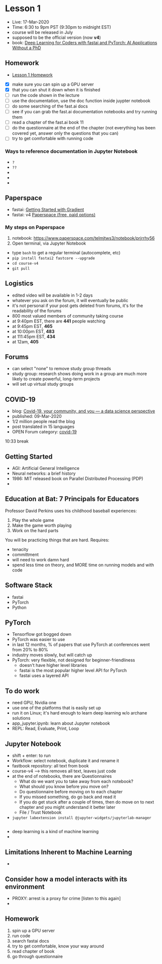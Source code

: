 # Lesson 1
- Live:  17-Mar-2020
- Time: 6:30 to 9pm PST  (9:30pm to midnight EST)
- course will be released in July
- supposed to be the official version (now **v4**)
- book: [Deep Learning for Coders with fastai and PyTorch: AI Applications Without a PhD ](https://www.amazon.com/Deep-Learning-Coders-fastai-PyTorch/dp/1492045527)

## Homework
- [Lesson 1 Homework](https://forums.fast.ai/t/did-you-do-the-homework/660340)

- [x] make sure you can spin up a GPU server
- [x] that you can shut it down when it is finished
- [ ] run the code shown in the lecture
- [ ] use the documentation, use the doc function inside juypter notebook
- [ ] do some searching of the fast.ai docs
- [ ] see if you can grab the fast.ai documentation notebooks and try running them
- [ ] read a chapter of the fast.ai book 11
- [ ] do the questionnaire at the end of the chapter (not everything has been covered yet, answer only the questions that you can)
- [ ] try to get comfortable with running code

### Ways to reference documentation in Jupyter Notebook
- `?`
- `??`
- 
- 
- 

## Paperspace
- fastai: [Getting Started with Gradient](https://course.fast.ai/start_gradient.html)
- fastai: v4 [Paperspace (free, paid options)](https://forums.fast.ai/t/platform-paperspace-free-paid-options/65515)

### My steps on Paperspace
1.  notebook:  https://www.paperspace.com/telmjtws3/notebook/prjrrhy56
2.  Open terminal, via Jupyter Notebook
- type `bash` to get a regular terminal (autocomplete, etc)
- `pip install fastai2 fastcore --upgrade`
- `cd course-v4`
- `git pull`


## Logistics
- edited video will be available in 1-2 days
- whatever you ask on the forum, it will eventually be public
- it's not personal if your post gets deleted from forums, it's for the readability of the forums
- 800 most valued members of community taking course
- at 9:40pm EST, there are **441** people watching
- at 9:45pm EST, **465**
- at 10:00pm EST, **483**
- at 111:45pm EST, **434**
- at 12am, **405**

## Forums
- can select "none" to remove study group threads
- study group:  research shows doing work in a group are much more likely to create powerful, long-term projects
- will set up virtual study groups

## COVID-19
- blog: [Covid-19, your community, and you — a data science perspective](https://www.fast.ai/2020/03/09/coronavirus/)
- published:  09-Mar-2020
- 1/2 million people read the blog
- post translated in 15 languages
- OPEN Forum category:  [covid-19](https://forums.fast.ai/c/covid-19/52)

10:33 break

## Getting Started
- AGI:  Artificial General Intelligence
- Neural networks:  a brief history
- 1986:  MIT released book on Parallel Distributed Processing (PDP)
- 

## Education at Bat: 7 Principals for Educators
Professor David Perkins uses his childhood baseball experiences:  
1. Play the whole game
2. Make the game worth playing
3. Work on the hard parts

You will be practicing things that are hard.  Requires:
- tenacity
- committment
- will need to work damn hard
- spend less time on theory, and MORE time on running models and with code

## Software Stack
- fastai
- PyTorch
- Python

## PyTorch
- Tensorflow got bogged down
- PyTorch was easier to use
- in last 12 months, % of papers that use PyTorch at conferences went from 20% to 80%
- industry moves slowly, but will catch up
- PyTorch:  very flexible, not designed for beginner-friendliness
  - doesn't have higher level libraries
  - fastai is the most popular higher level API for PyTorch
  - fastai uses a layered API
  
## To do work
- need GPU, Nvidia one
- use one of the platforms that is easily set up
- run it on Linux; it's hard enough to learn deep learning w/o archane solutions
- app_jupyter.ipynb:  learn about Jupyter notebook
- REPL:  Read, Evaluate, Print, Loop

## Jupyter Notebook
- shift + enter:  to run
- Workflow:  select notebook, duplicate it and rename it 
- fastbook repository: all text from book 
- course-v4 --> this removes all text, leaves just code
- at the end of notebooks, there are Questionnaires
  - What do we want you to take away from each notebook?
  - What should you know before you move on?
  - Do questionnaire before moving on to each chapter
  - If you missed something, do go back and read it
  - If you do get stuck after a couple of times, then do move on to next chapter and you might understand it better later
  - File / Trust Notebook 
- `jupyter labextension install @jupyter-widgets/jupyterlab-manager`

## 
- deep learning is a kind of machine learning
- 

## Limitations Inherent to Machine Learning
- 

## Consider how a model interacts with its environment
- PROXY:  arrest is a proxy for crime [listen to this again]
- 

## Homework
1. spin up a GPU server
2. run code
3. search fastai docs
4. try to get comfortable, know your way around
5. read chapter of book
6. go through questionnaire


